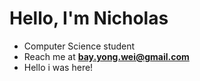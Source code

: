 # Hello, I'm Nicholas
- Computer Science student
- Reach me at **bay.yong.wei@gmail.com**
- Hello i was here!
